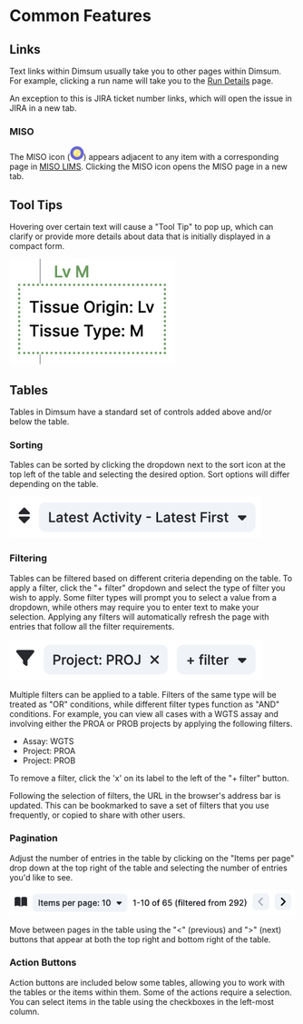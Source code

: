 # Common Features

## Links

Text links within Dimsum usually take you to other pages within Dimsum. For example, clicking a run
name will take you to the [Run Details](details.md) page.

An exception to this is JIRA ticket number links, which will open the issue in JIRA in a new tab.

### MISO

The MISO icon (![MISO icon](../images/miso_logo.svg)) appears adjacent to any item with a
corresponding page in [MISO LIMS](http://miso-lims.github.io/miso-lims/). Clicking the MISO icon
opens the MISO page in a new tab.

## Tool Tips

Hovering over certain text will cause a "Tool Tip" to pop up, which can clarify or provide more
details about data that is initially displayed in a compact form.

![Describing tooltip](../images/tooltip_describe.png)

## Tables

Tables in Dimsum have a standard set of controls added above and/or below the table.

### Sorting

Tables can be sorted by clicking the dropdown next to the sort icon at the top left of the table and
selecting the desired option. Sort options will differ depending on the table.

![Sorting controls](../images/sort_controls.png)

### Filtering

Tables can be filtered based on different criteria depending on the table. To apply a filter, click
the "+ filter" dropdown and select the type of filter you wish to apply. Some filter types will
prompt you to select a value from a dropdown, while others may require you to enter text to make
your selection. Applying any filters will automatically refresh the page with entries that follow
all the filter requirements.

![Filtering controls](../images/filter_controls.png)

Multiple filters can be applied to a table. Filters of the same type will be treated as "OR"
conditions, while different filter types function as "AND" conditions. For example, you can view all
cases with a WGTS assay and involving either the PROA or PROB projects by applying the following
filters.

- Assay: WGTS
- Project: PROA
- Project: PROB

To remove a filter, click the 'x' on its label to the left of the "+ filter" button.

Following the selection of filters, the URL in the browser's address bar is updated. This can be
bookmarked to save a set of filters that you use frequently, or copied to share with other users.

### Pagination

Adjust the number of entries in the table by clicking on the "Items per page" drop down at the top
right of the table and selecting the number of entries you'd like to see.

![Page controls](../images/page_controls.png)

Move between pages in the table using the "<" (previous) and ">" (next) buttons that appear at both
the top right and bottom right of the table.

### Action Buttons

Action buttons are included below some tables, allowing you to work with the tables or the items
within them. Some of the actions require a selection. You can select items in the table using the
checkboxes in the left-most column.
